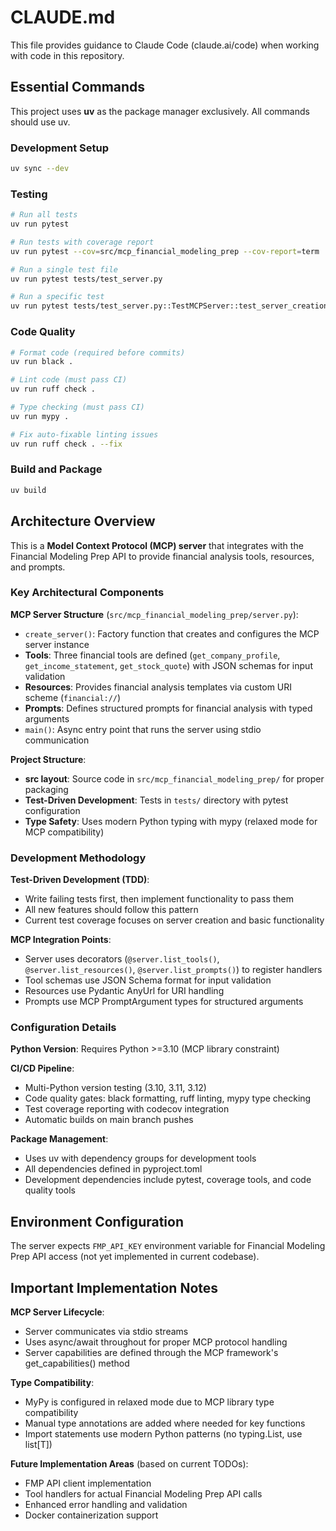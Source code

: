 # CLAUDE.md

This file provides guidance to Claude Code (claude.ai/code) when working with code in this repository.

## Essential Commands

This project uses **uv** as the package manager exclusively. All commands should use uv.

### Development Setup
```bash
uv sync --dev
```

### Testing
```bash
# Run all tests
uv run pytest

# Run tests with coverage report
uv run pytest --cov=src/mcp_financial_modeling_prep --cov-report=term

# Run a single test file
uv run pytest tests/test_server.py

# Run a specific test
uv run pytest tests/test_server.py::TestMCPServer::test_server_creation
```

### Code Quality
```bash
# Format code (required before commits)
uv run black .

# Lint code (must pass CI)
uv run ruff check .

# Type checking (must pass CI)
uv run mypy .

# Fix auto-fixable linting issues
uv run ruff check . --fix
```

### Build and Package
```bash
uv build
```

## Architecture Overview

This is a **Model Context Protocol (MCP) server** that integrates with the Financial Modeling Prep API to provide financial analysis tools, resources, and prompts.

### Key Architectural Components

**MCP Server Structure** (`src/mcp_financial_modeling_prep/server.py`):
- `create_server()`: Factory function that creates and configures the MCP server instance
- **Tools**: Three financial tools are defined (`get_company_profile`, `get_income_statement`, `get_stock_quote`) with JSON schemas for input validation
- **Resources**: Provides financial analysis templates via custom URI scheme (`financial://`)
- **Prompts**: Defines structured prompts for financial analysis with typed arguments
- `main()`: Async entry point that runs the server using stdio communication

**Project Structure**:
- **src layout**: Source code in `src/mcp_financial_modeling_prep/` for proper packaging
- **Test-Driven Development**: Tests in `tests/` directory with pytest configuration
- **Type Safety**: Uses modern Python typing with mypy (relaxed mode for MCP compatibility)

### Development Methodology

**Test-Driven Development (TDD)**: 
- Write failing tests first, then implement functionality to pass them
- All new features should follow this pattern
- Current test coverage focuses on server creation and basic functionality

**MCP Integration Points**:
- Server uses decorators (`@server.list_tools()`, `@server.list_resources()`, `@server.list_prompts()`) to register handlers
- Tool schemas use JSON Schema format for input validation
- Resources use Pydantic AnyUrl for URI handling
- Prompts use MCP PromptArgument types for structured arguments

### Configuration Details

**Python Version**: Requires Python >=3.10 (MCP library constraint)

**CI/CD Pipeline**: 
- Multi-Python version testing (3.10, 3.11, 3.12)
- Code quality gates: black formatting, ruff linting, mypy type checking
- Test coverage reporting with codecov integration
- Automatic builds on main branch pushes

**Package Management**:
- Uses uv with dependency groups for development tools
- All dependencies defined in pyproject.toml
- Development dependencies include pytest, coverage tools, and code quality tools

## Environment Configuration

The server expects `FMP_API_KEY` environment variable for Financial Modeling Prep API access (not yet implemented in current codebase).

## Important Implementation Notes

**MCP Server Lifecycle**: 
- Server communicates via stdio streams
- Uses async/await throughout for proper MCP protocol handling
- Server capabilities are defined through the MCP framework's get_capabilities() method

**Type Compatibility**:
- MyPy is configured in relaxed mode due to MCP library type compatibility
- Manual type annotations are added where needed for key functions
- Import statements use modern Python patterns (no typing.List, use list[T])

**Future Implementation Areas** (based on current TODOs):
- FMP API client implementation
- Tool handlers for actual Financial Modeling Prep API calls
- Enhanced error handling and validation
- Docker containerization support